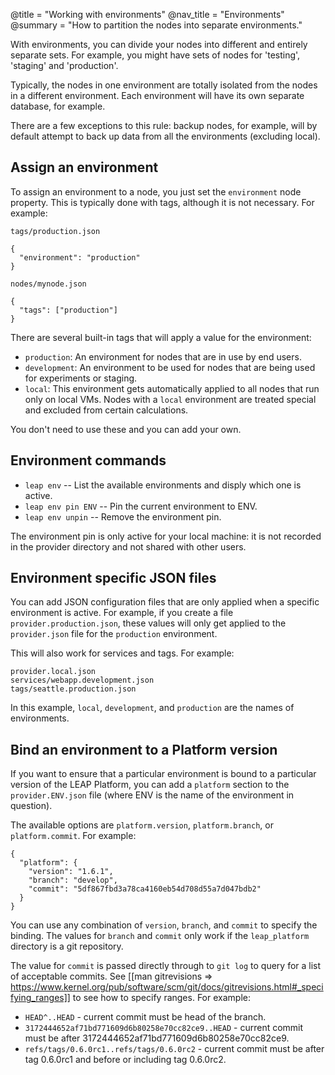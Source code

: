@title = "Working with environments"
@nav_title = "Environments"
@summary = "How to partition the nodes into separate environments."

With environments, you can divide your nodes into different and entirely separate sets. For example, you might have sets of nodes for 'testing', 'staging' and 'production'.

Typically, the nodes in one environment are totally isolated from the nodes in a different environment. Each environment will have its own separate database, for example.

There are a few exceptions to this rule: backup nodes, for example, will by default attempt to back up data from all the environments (excluding local).

## Assign an environment

To assign an environment to a node, you just set the `environment` node property. This is typically done with tags, although it is not necessary. For example:

`tags/production.json`

    {
      "environment": "production"
    }

`nodes/mynode.json`

    {
      "tags": ["production"]
    }

There are several built-in tags that will apply a value for the environment:

* `production`: An environment for nodes that are in use by end users.
* `development`: An environment to be used for nodes that are being used for experiments or staging.
* `local`: This environment gets automatically applied to all nodes that run only on local VMs. Nodes with a `local` environment are treated special and excluded from certain calculations.

You don't need to use these and you can add your own.

## Environment commands

* `leap env` -- List the available environments and disply which one is active.
* `leap env pin ENV` -- Pin the current environment to ENV.
* `leap env unpin` -- Remove the environment pin.

The environment pin is only active for your local machine: it is not recorded in the provider directory and not shared with other users.

## Environment specific JSON files

You can add JSON configuration files that are only applied when a specific environment is active. For example, if you create a file `provider.production.json`, these values will only get applied to the `provider.json` file for the `production` environment.

This will also work for services and tags. For example:

    provider.local.json
    services/webapp.development.json
    tags/seattle.production.json

In this example, `local`, `development`, and `production` are the names of environments.

## Bind an environment to a Platform version

If you want to ensure that a particular environment is bound to a particular version of the LEAP Platform, you can add a `platform` section to the `provider.ENV.json` file (where ENV is the name of the environment in question).

The available options are `platform.version`, `platform.branch`, or `platform.commit`. For example:

    {
      "platform": {
        "version": "1.6.1",
        "branch": "develop",
        "commit": "5df867fbd3a78ca4160eb54d708d55a7d047bdb2"
      }
    }

You can use any combination of `version`, `branch`, and `commit` to specify the binding. The values for `branch` and `commit` only work if the `leap_platform` directory is a git repository.

The value for `commit` is passed directly through to `git log` to query for a list of acceptable commits. See [[man gitrevisions => https://www.kernel.org/pub/software/scm/git/docs/gitrevisions.html#_specifying_ranges]] to see how to specify ranges. For example:

* `HEAD^..HEAD` - current commit must be head of the branch.
* `3172444652af71bd771609d6b80258e70cc82ce9..HEAD` - current commit must be after 3172444652af71bd771609d6b80258e70cc82ce9.
* `refs/tags/0.6.0rc1..refs/tags/0.6.0rc2` - current commit must be after tag 0.6.0rc1 and before or including tag 0.6.0rc2.
